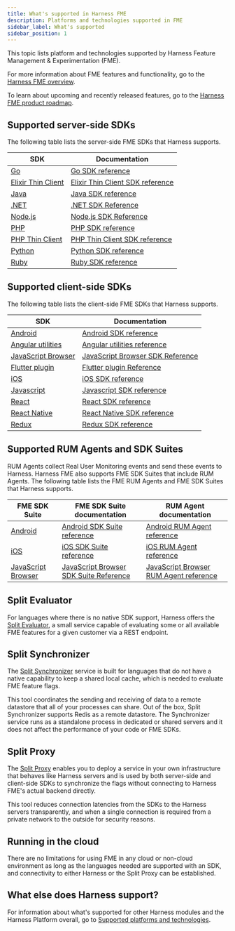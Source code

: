 ```yaml
---
title: What's supported in Harness FME
description: Platforms and technologies supported in FME
sidebar_label: What's supported
sidebar_position: 1
---
```


This topic lists platform and technologies supported by Harness Feature Management & Experimentation (FME).

For more information about FME features and functionality, go to the [Harness FME overview](/docs/feature-management-experimentation/getting-started/overview).

To learn about upcoming and recently released features, go to the [Harness FME product roadmap](https://developer.harness.io/roadmap/#fme).

## Supported server-side SDKs

The following table lists the server-side FME SDKs that Harness supports.

| SDK | Documentation |
| ---- | --- |
| [Go](https://github.com/splitio/go-client) | [Go SDK reference](/docs/feature-management-experimentation/sdks-and-infrastructure/server-side-sdks/go-sdk) |
| [Elixir Thin Client](https://github.com/splitio/elixir-thin-client) | [Elixir Thin Client SDK reference](/docs/feature-management-experimentation/sdks-and-infrastructure/server-side-sdks/elixir-thin-client-sdk) |
| [Java](https://github.com/splitio/java-client) | [Java SDK reference](/docs/feature-management-experimentation/sdks-and-infrastructure/server-side-sdks/java-sdk) |
| [.NET](https://github.com/splitio/dotnet-client) | [.NET SDK Reference](/docs/feature-management-experimentation/sdks-and-infrastructure/server-side-sdks/net-sdk) |
| [Node.js](https://github.com/splitio/javascript-client) | [Node.js SDK Reference](/docs/feature-management-experimentation/sdks-and-infrastructure/server-side-sdks/nodejs-sdk) |
| [PHP](https://github.com/splitio/php-client) | [PHP SDK reference](/docs/feature-management-experimentation/sdks-and-infrastructure/server-side-sdks/php-sdk) |
| [PHP Thin Client](https://github.com/splitio/php-thin-client) | [PHP Thin Client SDK reference](/docs/feature-management-experimentation/sdks-and-infrastructure/server-side-sdks/php-thin-client-sdk) |
| [Python](https://github.com/splitio/python-client) | [Python SDK reference](/docs/feature-management-experimentation/sdks-and-infrastructure/server-side-sdks/python-sdk) |
| [Ruby](https://github.com/splitio/ruby-client) | [Ruby SDK reference](/docs/feature-management-experimentation/sdks-and-infrastructure/server-side-sdks/ruby-sdk) |

## Supported client-side SDKs

The following table lists the client-side FME SDKs that Harness supports.

| SDK | Documentation |
| ---- | --- |
| [Android](https://github.com/splitio/android-client) | [Android SDK reference](/docs/feature-management-experimentation/sdks-and-infrastructure/client-side-sdks/android-sdk) |
| [Angular utilities](https://github.com/splitio/angular-sdk-plugin) | [Angular utilities reference](/docs/feature-management-experimentation/sdks-and-infrastructure/client-side-sdks/angular-utilities) |
| [JavaScript Browser](https://github.com/splitio/javascript-browser-client) | [JavaScript Browser SDK Reference](/docs/feature-management-experimentation/sdks-and-infrastructure/client-side-sdks/browser-sdk) |
| [Flutter plugin](https://github.com/splitio/flutter-sdk-plugin) | [Flutter plugin Reference](/docs/feature-management-experimentation/sdks-and-infrastructure/client-side-sdks/flutter-plugin) |
| [iOS](https://github.com/splitio/ios-client) | [iOS SDK reference](/docs/feature-management-experimentation/sdks-and-infrastructure/client-side-sdks/ios-sdk) |
| [Javascript](https://github.com/splitio/javascript-client) | [Javascript SDK reference](/docs/feature-management-experimentation/sdks-and-infrastructure/client-side-sdks/javascript-sdk) |
| [React](https://github.com/splitio/react-client) | [React SDK reference](/docs/feature-management-experimentation/sdks-and-infrastructure/client-side-sdks/react-sdk) |
| [React Native](https://github.com/splitio/react-native-client) | [React Native SDK reference](/docs/feature-management-experimentation/sdks-and-infrastructure/client-side-sdks/react-native-sdk) |
| [Redux](https://github.com/splitio/redux-client) | [Redux SDK reference](/docs/feature-management-experimentation/sdks-and-infrastructure/client-side-sdks/redux-sdk) |

## Supported RUM Agents and SDK Suites

RUM Agents collect Real User Monitoring events and send these events to Harness. Harness FME also supports FME SDK Suites that include RUM Agents. The following table lists the FME RUM Agents and FME SDK Suites that Harness supports.

| FME SDK Suite | FME SDK Suite documentation | RUM Agent documentation |
| ---- | --- | --- |
| [Android](https://github.com/splitio/android-client) | [Android SDK Suite reference](/docs/feature-management-experimentation/sdks-and-infrastructure/client-side-suites/android-suite) | [Android RUM Agent reference](/docs/feature-management-experimentation/sdks-and-infrastructure/client-side-agents/android-rum-agent) |
| [iOS](https://github.com/splitio/ios-client) | [iOS SDK Suite reference](/docs/feature-management-experimentation/sdks-and-infrastructure/client-side-suites/ios-suite) | [iOS RUM Agent reference](/docs/feature-management-experimentation/sdks-and-infrastructure/client-side-agents/ios-rum-agent) |
| [JavaScript Browser](https://github.com/splitio/javascript-browser-client) | [JavaScript Browser SDK Suite Reference](/docs/feature-management-experimentation/sdks-and-infrastructure/client-side-suites/browser-suite) | [JavaScript Browser RUM Agent reference](/docs/feature-management-experimentation/sdks-and-infrastructure/client-side-agents/browser-rum-agent) |

## Split Evaluator

For languages where there is no native SDK support, Harness offers the [Split Evaluator](/docs/feature-management-experimentation/sdks-and-infrastructure/optional-infra/split-evaluator), a small service capable of evaluating some or all available FME features for a given customer via a REST endpoint.

## Split Synchronizer

The [Split Synchronizer](/docs/feature-management-experimentation/sdks-and-infrastructure/optional-infra/split-synchronizer) service is built for languages that do not have a native capability to keep a shared local cache, which is needed to evaluate FME feature flags.

This tool coordinates the sending and receiving of data to a remote datastore that all of your processes can share. Out of the box, Split Synchronizer supports Redis as a remote datastore. The Synchronizer service runs as a standalone process in dedicated or shared servers and it does not affect the performance of your code or FME SDKs.

## Split Proxy

The [Split Proxy](/docs/feature-management-experimentation/sdks-and-infrastructure/optional-infra/split-proxy) enables you to deploy a service in your own infrastructure that behaves like Harness servers and is used by both server-side and client-side SDKs to synchronize the flags without connecting to Harness FME's actual backend directly.

This tool reduces connection latencies from the SDKs to the Harness servers transparently, and when a single connection is required from a private network to the outside for security reasons.

## Running in the cloud

There are no limitations for using FME in any cloud or non-cloud environment as long as the languages needed are supported with an SDK, and connectivity to either Harness or the Split Proxy can be established.

<!-- todo: move 3 sections to integrations landing page >
## Monitoring and analytics sources

Monitoring and analytics sources in Harness FME are APM (Application Performance Monitoring) or customer data and analytics providers that allow you to collect customer events and performance metrics.

<!-- Review note on “Monitoring and analytics sources”: We do not ingest data from all these integrations. Some are only data out (i.e. send flag changes to APM tool) -->

<!-- Analytics, Customer data platform, Monitoring, Warehouse + Google Tag Manager (from Deployment) - ->

Harness FME supports the following monitoring and analytics sources:

- [Amazon S3](https://help.split.io/hc/en-us/articles/360053674072-Amazon-S3)
- [Amplitude](https://help.split.io/hc/en-us/articles/360046658932-Amplitude)
- [AppDynamics](https://help.split.io/hc/en-us/articles/360020898371-AppDynamics)
- [Bugsnag](https://help.split.io/hc/en-us/articles/5709939011085-Bugsnag)
- [Datadog](https://help.split.io/hc/en-us/articles/4822553169933-Datadog)
- [Dynatrace](https://help.split.io/hc/en-us/articles/360059673711-Dynatrace)
- [FullStory](https://help.split.io/hc/en-us/articles/360045937831-FullStory)
- [Google Analytics](https://help.split.io/hc/en-us/articles/360040838752-Google-Analytics)
- [Google Tag Manager](https://help.split.io/hc/en-us/articles/7936008367245-Google-Tag-Manager)
- [Grafana](https://help.split.io/hc/en-us/articles/12397463150861-Grafana)
- [Heap](https://help.split.io/hc/en-us/articles/360035207311-Heap)
- [Librato](https://help.split.io/hc/en-us/articles/360020950431-Librato)
- [Mixpanel](https://help.split.io/hc/en-us/articles/360045503191-Mixpanel)
- [mParticle](https://help.split.io/hc/en-us/articles/360038306272-mParticle)
- [New Relic](https://help.split.io/hc/en-us/articles/360020695432-New-Relic)
- [PagerDuty](https://help.split.io/hc/en-us/articles/360046246631-PagerDuty)
- [Papertrail](https://help.split.io/hc/en-us/articles/360020700512-Papertrail)
- [Quantum Metric](https://help.split.io/hc/en-us/articles/4423968122381-Quantum-Metric)
- [Rollbar](https://help.split.io/hc/en-us/articles/360020700732-Rollbar)
- [Segment](https://help.split.io/hc/en-us/articles/360020742532-Segment)
- [Sentry](https://help.split.io/hc/en-us/articles/360029879431-Sentry)
- [SessionCam](https://help.split.io/hc/en-us/articles/360039246411-SessionCam)
- [Sumologic](https://help.split.io/hc/en-us/articles/360020746172-Sumo-Logic)

To learn how to add a monitoring or analytics source, click on one of the links above.

## Deployment platforms

Deployment and serverless application platforms simplify deployment and hosting for your application code or infrastructure.

Harness FME supports the following deployment and serverless application platforms:

<!-- Deployment - ->

- [Cloudflare Workers](https://help.split.io/hc/en-us/articles/4505572184589-Cloudflare-Workers) <!-- serverless hosting -- >
- [Terraform provider](https://help.split.io/hc/en-us/articles/6191463919885-Terraform-provider) <!-- terraform = deploy cloud infrastructure, create feature flags from terraform - ->
- [Vercel](https://help.split.io/hc/en-us/articles/16469873148173-Vercel)

To learn how to configure Harness FME for a deployment platform or serverless application platform, click on one of the links above.

## Development, change management, and messaging tools

Development, change management, and messaging tools improve team efficiency, enhance developer experience, and help effectively manage permissions.

Harness FME supports the following development, change management, and messaging tools:

<!-- Development, Change management, Messaging - ->

- [Azure DevOps](https://help.split.io/hc/en-us/articles/4408032964493-Azure-DevOps) <!-- configure/enable rollouts, create/associate feature flags - ->
- [GitHub Actions](https://help.split.io/hc/en-us/articles/24994768544269-GitHub-Actions) <!-- evaluate feature flags in GA - ->
- [Jenkins](https://help.split.io/hc/en-us/articles/360044691592-Jenkins) <!-- create/update/delete feature flags as part of test & automation workflow - ->
- [Jira Cloud](https://help.split.io/hc/en-us/articles/360059317892-Jira-Cloud) <!-- connect feature flags and Jira issues - ->
- [Slack](https://help.split.io/hc/en-us/articles/360020997851-Slack)
- [ServiceNow](https://help.split.io/hc/en-us/articles/5524203735181-ServiceNow) <!-- manage permissions/approval flows - ->
- [VSCode extension](https://help.split.io/hc/en-us/articles/10731776599309-VSCode-extension)

To learn how to configure one of these tools to effectively work with FME, click on a link above.

<!-- todo: consider including this when the FME module can be selected in the Idea Portal
## Feature requests

Some of our best ideas come from our customers. You can submit your feature requests to [Harness Idea Portal](https://ideas.harness.io/feature-request).
-->

## What else does Harness support?

For information about what's supported for other Harness modules and the Harness Platform overall, go to [Supported platforms and technologies](/docs/platform/platform-whats-supported).